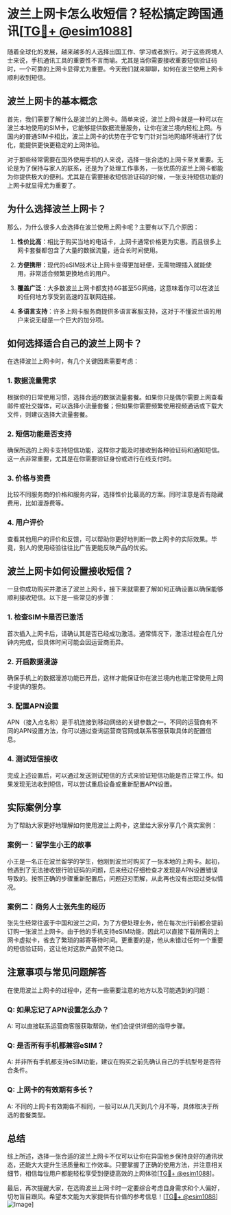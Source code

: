 # 波兰上网卡怎么收短信？轻松搞定跨国通讯[[TG💪+ @esim1088](https://t.me/s/esim1088)]

随着全球化的发展，越来越多的人选择出国工作、学习或者旅行。对于这些跨境人士来说，手机通讯工具的重要性不言而喻。尤其是当你需要接收重要短信验证码时，一个可靠的上网卡显得尤为重要。今天我们就来聊聊，如何在波兰使用上网卡顺利收到短信。

## 波兰上网卡的基本概念

首先，我们需要了解什么是波兰的上网卡。简单来说，波兰上网卡就是一种可以在波兰本地使用的SIM卡，它能够提供数据流量服务，让你在波兰境内轻松上网。与国内的普通SIM卡相比，波兰上网卡的优势在于它专门针对当地网络环境进行了优化，能提供更快更稳定的上网体验。

对于那些经常需要在国外使用手机的人来说，选择一张合适的上网卡至关重要。无论是为了保持与家人的联系，还是为了处理工作事务，一张优质的波兰上网卡都能为你提供极大的便利。尤其是在需要接收短信验证码的时候，一张支持短信功能的上网卡就显得尤为重要了。

## 为什么选择波兰上网卡？

那么，为什么很多人会选择在波兰使用上网卡呢？主要有以下几个原因：

1. **性价比高**：相比于购买当地的电话卡，上网卡通常价格更为实惠。而且很多上网卡套餐都包含了大量的数据流量，适合长时间使用。
   
2. **方便携带**：现代的eSIM技术让上网卡变得更加轻便，无需物理插入就能使用，非常适合频繁更换地点的用户。

3. **覆盖广泛**：大多数波兰上网卡都支持4G甚至5G网络，这意味着你可以在波兰的任何地方享受到高速的互联网连接。

4. **多语言支持**：许多上网卡服务商提供多语言客服支持，这对于不懂波兰语的用户来说无疑是一个巨大的加分项。

## 如何选择适合自己的波兰上网卡？

在选择波兰上网卡时，有几个关键因素需要考虑：

### 1. 数据流量需求
根据你的日常使用习惯，选择合适的数据流量套餐。如果你只是偶尔需要上网查看邮件或社交媒体，可以选择小流量套餐；但如果你需要频繁使用视频通话或下载大文件，则建议选择大流量套餐。

### 2. 短信功能是否支持
确保所选的上网卡支持短信功能，这样你才能及时接收到各种验证码和通知短信。这一点非常重要，尤其是在你需要验证身份或进行在线支付时。

### 3. 价格与资费
比较不同服务商的价格和服务内容，选择性价比最高的方案。同时注意是否有隐藏费用，比如漫游费等。

### 4. 用户评价
查看其他用户的评价和反馈，可以帮助你更好地判断一款上网卡的实际效果。毕竟，别人的使用经验往往比广告更能反映产品的优劣。

## 波兰上网卡如何设置接收短信？

一旦你成功购买并激活了波兰上网卡，接下来就需要了解如何正确设置以确保能够顺利接收短信。以下是一些常见的步骤：

### 1. 检查SIM卡是否已激活
首次插入上网卡后，请确认其是否已经成功激活。通常情况下，激活过程会在几分钟内完成，但具体时间可能会因运营商而异。

### 2. 开启数据漫游
确保手机上的数据漫游功能已开启，这样才能保证你在波兰境内也能正常使用上网卡提供的服务。

### 3. 配置APN设置
APN（接入点名称）是手机连接到移动网络的关键参数之一。不同的运营商有不同的APN设置方法，你可以通过查询运营商官网或联系客服获取具体的配置信息。

### 4. 测试短信接收
完成上述设置后，可以通过发送测试短信的方式来验证短信功能是否正常工作。如果发现无法收到短信，可以尝试重启设备或重新配置APN设置。

## 实际案例分享

为了帮助大家更好地理解如何使用波兰上网卡，这里给大家分享几个真实案例：

### 案例一：留学生小王的故事
小王是一名正在波兰留学的学生，他刚到波兰时购买了一张本地的上网卡。起初，他遇到了无法接收银行验证码的问题，后来经过仔细检查才发现是APN设置错误导致的。按照正确的步骤重新配置后，问题迎刃而解，从此再也没有出现过类似情况。

### 案例二：商务人士张先生的经历
张先生经常往返于中国和波兰之间，为了方便处理业务，他在每次出行前都会提前订购一张波兰上网卡。由于他的手机支持eSIM功能，因此可以直接下载所需的上网卡虚拟卡，省去了繁琐的邮寄等待时间。更重要的是，他从未错过任何一个重要的短信验证码，这让他对这款产品赞不绝口。

## 注意事项与常见问题解答

在使用波兰上网卡的过程中，还有一些需要注意的地方以及可能遇到的问题：

### Q: 如果忘记了APN设置怎么办？
A: 可以直接联系运营商客服获取帮助，他们会提供详细的指导步骤。

### Q: 是否所有手机都兼容eSIM？
A: 并非所有手机都支持eSIM功能，建议在购买之前先确认自己的手机型号是否符合条件。

### Q: 上网卡的有效期有多长？
A: 不同的上网卡有效期各不相同，一般可以从几天到几个月不等，具体取决于所选的套餐类型。

## 总结

综上所述，选择一张合适的波兰上网卡不仅可以让你在异国他乡保持良好的通讯状态，还能大大提升生活质量和工作效率。只要掌握了正确的使用方法，并注意相关细节，相信每位用户都能轻松享受到便捷高效的上网体验[[TG💪+ @esim1088](https://t.me/s/esim1088)]。

最后，再次提醒大家，在选购波兰上网卡时一定要综合考虑自身需求和个人偏好，切勿盲目跟风。希望本文能为大家提供有价值的参考信息！[[TG💪+ @esim1088](https://t.me/s/esim1088)] ![Image](https://i.postimg.cc/4NQfJmqS/Snipaste-2025-05-13-00-14-12.png)]